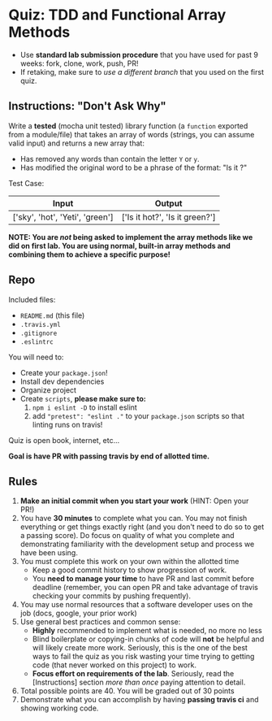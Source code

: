 # Quiz: TDD and Functional Array Methods

* Use **standard lab submission procedure** that you have used for past 9 weeks: fork, clone, work, push, PR!
* If retaking, make sure to _use a different branch_ that you used on the first quiz.

## Instructions: "Don't Ask Why"

Write a **tested** (mocha unit tested) library function (a `function` exported from a module/file)
that takes an array of words (strings, you can assume valid input) and returns a new array that:

* Has removed any words than contain the letter `Y` or `y`.
* Has modified the original word to be a phrase of the format: "Is it <word>?"

Test Case:

Input | Output
---|---
['sky', 'hot', 'Yeti', 'green'] | ['Is it hot?', 'Is it green?']

**NOTE: You are _not_ being asked to implement the array methods like we did on first lab. You are using normal, built-in array methods and combining them to achieve a specific purpose!**

## Repo

Included files:

* `README.md` (this file)
* `.travis.yml`
* `.gitignore`
* `.eslintrc`

You will need to:

* Create your `package.json`!
* Install dev dependencies
* Organize project
* Create `scripts`,  **please make sure to:**
    1. `npm i eslint -D` to install eslint
    1. add `"pretest": "eslint ."` to your `package.json` scripts so that linting runs on travis!

Quiz is open book, internet, etc...

**Goal is have PR with passing travis by end of allotted time.**

## Rules

1. **Make an initial commit when you start your work** (HINT: Open your PR!)
1. You have **30 minutes** to complete what you can. You may not finish everything or get things exactly right (and you don't need to do so to get a passing score). Do focus on quality of what you complete and demonstrating familiarity with the development setup and process we have been using.
1. You must complete this work on your own within the allotted time
    * Keep a good commit history to show progression of work.
    * You **need to manage your time** to have PR and last commit before deadline (remember, you can
    open PR and take advantage of travis checking your commits by pushing frequently).
1. You may use normal resources that a software developer uses on the job (docs, google, your prior work)
1. Use general best practices and common sense:
    * **Highly** recommended to implement what is needed, no more no less
    * Blind boilerplate or copying-in chunks of code will **not** be helpful and will likely create more work. Seriously, this is the one of the best ways to fail the quiz as you risk wasting your time trying to getting code (that never worked on this project) to work.
    * **Focus effort on requirements of the lab**. Seriously, read the [Instructions] section _more than once_ paying attention to detail.
1. Total possible points are 40. You will be graded out of 30 points
1. Demonstrate what you can accomplish by having **passing travis ci** and showing working code.
